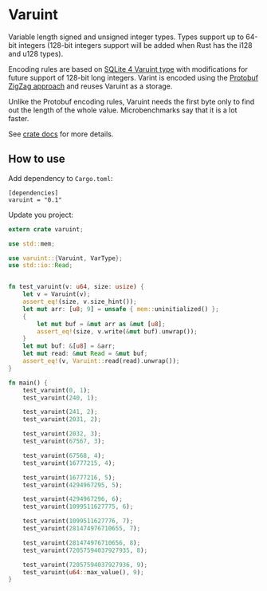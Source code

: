 # Varuint

Variable length signed and unsigned integer types. Types support up to 64-bit integers (128-bit integers support will be added when Rust has the i128 and u128 types).

Encoding rules are based on [SQLite 4 Varuint type](https://sqlite.org/src4/doc/trunk/www/varint.wiki) with modifications for future support of 128-bit long integers.
Varint is encoded using the [Protobuf ZigZag approach](https://developers.google.com/protocol-buffers/docs/encoding#signed-integers) and reuses Varuint as a storage.

Unlike the Protobuf encoding rules, Varuint needs the first byte only to find out the length of the whole value. Microbenchmarks say that it is a lot faster.

See [crate docs](https://docs.rs/varuint) for more details.

## How to use

Add dependency to `Cargo.toml`:
```cargo
[dependencies]
varuint = "0.1"
```

Update you project:
```rust
extern crate varuint;

use std::mem;

use varuint::{Varuint, VarType};
use std::io::Read;


fn test_varuint(v: u64, size: usize) {
    let v = Varuint(v);
    assert_eq!(size, v.size_hint());
    let mut arr: [u8; 9] = unsafe { mem::uninitialized() };
    {
        let mut buf = &mut arr as &mut [u8];
        assert_eq!(size, v.write(&mut buf).unwrap());
    }
    let mut buf: &[u8] = &arr;
    let mut read: &mut Read = &mut buf;
    assert_eq!(v, Varuint::read(read).unwrap());
}

fn main() {
    test_varuint(0, 1);
    test_varuint(240, 1);

    test_varuint(241, 2);
    test_varuint(2031, 2);

    test_varuint(2032, 3);
    test_varuint(67567, 3);

    test_varuint(67568, 4);
    test_varuint(16777215, 4);

    test_varuint(16777216, 5);
    test_varuint(4294967295, 5);

    test_varuint(4294967296, 6);
    test_varuint(1099511627775, 6);

    test_varuint(1099511627776, 7);
    test_varuint(281474976710655, 7);

    test_varuint(281474976710656, 8);
    test_varuint(72057594037927935, 8);

    test_varuint(72057594037927936, 9);
    test_varuint(u64::max_value(), 9);
}
```
